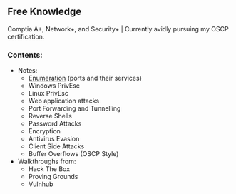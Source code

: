 ## Free Knowledge

Comptia A+, Network+, and Security+ | Currently avidly pursuing my OSCP certification.

### Contents:
- Notes:
  - [Enumeration](/Port_Enumeration.md) (ports and their services)
  - Windows PrivEsc
  - Linux PrivEsc
  - Web application attacks
  - Port Forwarding and Tunnelling
  - Reverse Shells
  - Password Attacks
  - Encryption
  - Antivirus Evasion
  - Client Side Attacks
  - Buffer Overflows (OSCP Style)
- Walkthroughs from:
  - Hack The Box
  - Proving Grounds
  - Vulnhub
